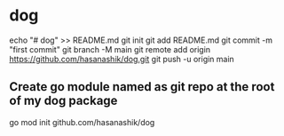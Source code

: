# dog

echo "# dog" >> README.md
git init
git add README.md
git commit -m "first commit"
git branch -M main
git remote add origin https://github.com/hasanashik/dog.git
git push -u origin main

## Create go module named as git repo at the root of my dog package

go mod init github.com/hasanashik/dog
